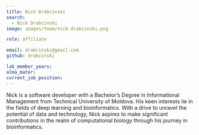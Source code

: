 ```yaml
---
title: Nick Drabcinski
search:
  - Nick Drabcinski
image: images/team/nick-drabcinski.png

role: affiliate

email: drabcinski@gmail.com
github: drabcinski

lab_member_years: 
alma_mater: 
current_job_position: 
---
```


Nick is a software developer with a Bachelor’s Degree in Informational Management from Technical University of Moldova. His keen interests lie in the fields of deep learning and bioinformatics. With a drive to unravel the potential of data and technology, Nick aspires to make significant contributions in the realm of computational biology through his journey in bioinformatics.
